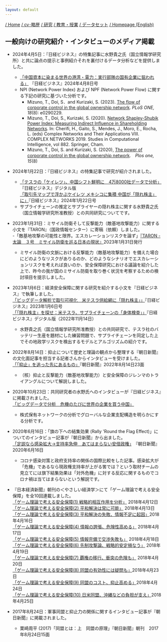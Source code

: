 ```yaml
---
layout: default
---
```

[/ Home](https://skurizaki.github.io/jpn/) [/ cv･略歴](./about.html) [/ 研究](http://www.f.waseda.jp/kurizaki/research.html) [/ 教育・授業](./teaching.html) [/ データセット](http://www.f.waseda.jp/kurizaki/data.html) [/ Homepage (English)](https://skurizaki.github.io/) 

## 一般向けの研究紹介・インタビューのメディア掲載
- 2024年4月5日：『日経ビジネス』の特集記事に水野貴之氏（国立情報学研究所）と共に論点の提示と事例紹介それを裏付けるデータ分析などを提供しました。<br>
  - [「中国資本に染まる世界の港湾・電力：実行部隊の国有企業に狙われる」](https://business.nikkei.com/atcl/NBD/19/special/01753/) 『日経ビジネス』2024年4月8日号<br>
  - NPI (Network Power Index) および NPF (Network Power Flow) に関する下記の研究に基づいた分析です。
    - Mizuno, T., Doi, S．and Kurizaki, S. (2023). [The flow of corporate control in the global ownership network](https://doi.org/10.1371/journal.pone.0290229). 
  _PLoS ONE, 18_(8): e0290229.
    - Mizuno, T., Doi, S., Kurizaki, S. (2020). [Network Shapley-Shubik Power Index: Measuring Indirect Influence in Shareholding Networks](https://doi.org/10.1007/978-3-030-36683-4_49). In: Cherifi, H., Gaito, S., Mendes, J., Moro, E., Rocha, L. (eds) Complex Networks and Their Applications VIII. COMPLEX NETWORKS 2019. Studies in Computational Intelligence, vol 882. Springer, Cham.
    - Mizuno, T., Doi, S. and Kurizaki, S. (2020), [The power of corporate control in the global ownership network](https://doi.org/10.1371/journal.pone.0237862).　_Plos one, 15_(8)

- 2024年1月22日：『日経ビジネス』の特集記事で研究が紹介されました。
  - [「テスラの「ケイレツ」、中国シフト鮮明に　4万8000社データで分析」](https://business.nikkei.com/atcl/gen/19/00600/011700004/?gift=gl7AsNnH5EboL51iixxT4iekKCYJ4eEgKXWYc2la2mw%253D&n_cid=nbpnb_gift)『日経ビジネス』デジタル版<br>
  [「取引先マップで浮かぶケイレツ メキシコに集積 中国が「隠れ株主」に」](https://business.nikkei.com/atcl/NBD/19/special/01678/)『日経ビジネス』2024年1月22日号<br>
  - サプライチェーンの推定とサプライヤーの隠れ株主に関する水野貴之氏（国立情報学研究所准教授）との共同研究についてです。<br>

- 2023年1月31日：ミサイル防衛そして反撃能力（敵基地攻撃能力）に関する小文を『TARON』（国政情報センター）に寄稿（依頼）しました。<br>
  -「敵基地攻撃の可能性と限界。エスカレーションリスクを論ず」[『TARON - 太論　３号　ミサイル防衛を巡る日本の現状』](https://www.kokuseijoho.jp/2023年/978-4-87760-270-3-2-3-3/)2023年1月31日発行<br>
  - ミサイル防衛の文脈における反撃能力（敵基地攻撃能力）を備えた場合にどのようなリスクがありるのか、どのようなシナリオでエスカレーションリスクを考えれば良いのか、安全保障研究における議論を紹介した上で、昨今の我が国のミサイル防衛を取り巻く状況を考察するための検討項目を提示しました。
  
- 2023年1月6日：経済安全保障に関する研究を紹介する小文を『日経ビジネス』で執筆しました。<br>
  [「ビッグデータ解析で取引可視化　米テスラ供給網に「隠れ株主」」](https://business.nikkei.com/atcl/NBD/19/00150/122600066/)『日経ビジネス』2023年1月6日号<br>
  [「「隠れ株主」を探せ：米テスラ、サプライチェーンの「身体検査」」](https://business.nikkei.com/atcl/gen/19/00351/110900058/)『日経ビジネス』デジタル版（2022年11月14日）
  - 水野貴之氏（国立情報学研究所准教授）との共同研究で、テスラ社のバッテリー生産を題材にした練習問題で、サプライチェーンを同定した上でその地政学リスクを検出するモデルとアルゴリズムの紹介です。<br>

- 2022年8月14日：抑止について歴史と理論の観点から整理する『朝日新聞』の文化面記事を担当する記者さんからインタビューを受けました。<br>
  [「「抑止」を追った先にあるもの」](https://www.dropbox.com/scl/fi/tnix5sm1mqaq1j38y8kv8/220814.pdf?rlkey=mg9136pnun5xmekigu1q0pqbk&dl=0)『朝日新聞』2022年8月14日23面<br>
  - （核）抑止と反撃能力（敵基地攻撃能力）と安全保障のジレンマのトライアングルについて解説しました。<br>

- 2020年10月23日：共同研究者の水野氏へのインタビューが『日経ビジネス』に掲載されました。<br>
  [「ビッグデータで分析　危機のたびに世界の企業を買う中国」](https://business.nikkei.com/atcl/gen/19/00141/101200013/)<br>
  - 株式保有ネットワークの分析でグローバルな企業支配構造を明らかにする分析です。<br>

- 2020年6月16日：「旗の下への結集効果 (Rally 'Round the Flag Effect)」についてのインタビュー記事が『朝日新聞』から出ました。<br>
  [「定説なら感染拡大→支持率急伸　あてはまらない安倍政権」](https://digital.asahi.com/articles/ASN6H72DRN62UHBI03H.html)　『朝日新聞』2020年6月16日<br>
  - コロナ感染対策と政府支持率の関係の国際比較をした記事。感染拡大が「危機」であるなら現政権支持率が上がる筈では？という取材チームの見立てには旗下結集効果は「対外危機」に対する反応に関するものでコロナ禍は当てはまらないという解説です。<br>


- 『日本経済新聞』朝刊の＜やさしい経済学＞にて「ゲーム理論で考える安全保障」を全10回連載しました。<br>
  [「ゲーム理論で考える安全保障(1) 戦略的相互作用を分析」](https://www.nikkei.com/article/DGXMZO29246470R10C18A4SHE000/) 2018年4月12日<br>
  [「ゲーム理論で考える安全保障(2) 平和解決は常に可能」](https://www.nikkei.com/article/DGXMZO29297390S8A410C1SHE000/) 2018年4月13日<br>
  [「ゲーム理論で考える安全保障(3) 平和解決の失敗、情報不足に起因」](https://www.nikkei.com/article/DGXMZO29345800T10C18A4SHE000/)2018年4月16日<br>
  [「ゲーム理論で考える安全保障(4) 情報の誇張、危険性高める」](https://www.nikkei.com/article/DGXMZO29427740W8A410C1SHE000/) 2018年4月17日<br>
  [「ゲーム理論で考える安全保障(5) 情報完備で交渉失敗も」](https://www.nikkei.com/article/DGKKZO29470160X10C18A4KE8000/) 2018年4月18日<br>
  [「ゲーム理論で考える安全保障(6) 先制攻撃論、戦略的安定損なう」](https://www.nikkei.com/article/DGXMZO29527380Y8A410C1SHE000/) 2018年4月19日<br>
  [「ゲーム理論で考える安全保障(7) 覇権の移行、衝突の危険も」](https://www.nikkei.com/article/DGKKZO29572880Z10C18A4KE8000/) 2018年4月20日<br>
  [「ゲーム理論で考える安全保障(8) 同盟の有効性には疑問も」](https://www.nikkei.com/article/DGXMZO29630610Q8A420C1SHE000/)2018年4月23日<br>
  [「ゲーム理論で考える安全保障(9) 同盟のコスト、抑止高める」](https://www.nikkei.com/article/DGXMZO29713350T20C18A4SHE000/)2018年4月24日<br>
  [「ゲーム理論で考える安全保障(10) 日米同盟、沖縄などの負担が支え」](https://www.nikkei.com/article/DGXMZO29760810U8A420C1SHE000/)2018年4月25日<br>


- 2017年8月24日：軍事同盟と抑止力の関係に関するインタビュー記事が『朝日新聞』に掲載されました。<br>
  - 栗崎周平 (2017)「同盟とは：上　同盟の原理」『朝日新聞』朝刊　2017年8月24日15面

